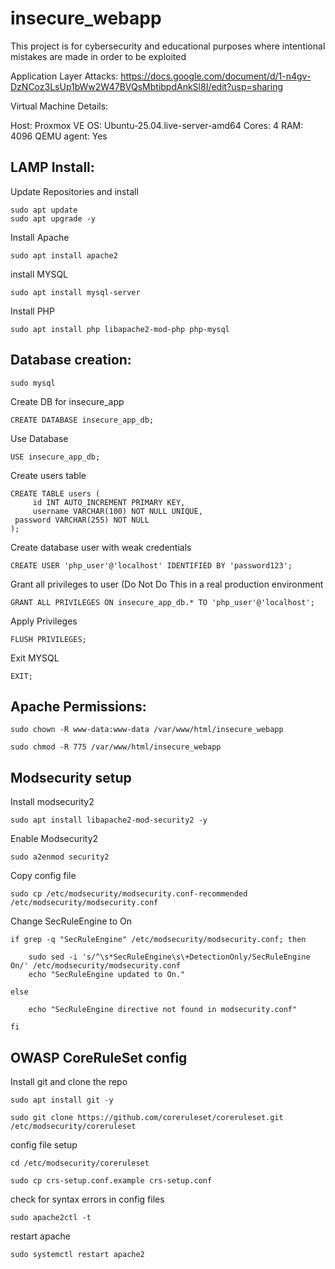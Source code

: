 


# insecure_webapp

This project is for cybersecurity and educational purposes where intentional mistakes are made in order to be exploited 

Application Layer Attacks:
https://docs.google.com/document/d/1-n4gv-DzNCoz3LsUp1bWw2W47BVQsMbtibpdAnkSl8I/edit?usp=sharing


Virtual Machine Details:


Host: Proxmox VE
OS: Ubuntu-25.04.live-server-amd64
Cores: 4
RAM: 4096
QEMU agent: Yes


## LAMP Install:

Update Repositories and install

	sudo apt update 
	sudo apt upgrade -y

 Install Apache
 
	sudo apt install apache2

 install MYSQL
 
	sudo apt install mysql-server

 Install PHP
 
	sudo apt install php libapache2-mod-php php-mysql

## Database creation:

	sudo mysql

Create DB for insecure_app

	CREATE DATABASE insecure_app_db;

Use Database

	USE insecure_app_db;

Create users table

	CREATE TABLE users (
  	     id INT AUTO_INCREMENT PRIMARY KEY,
  	     username VARCHAR(100) NOT NULL UNIQUE,
     password VARCHAR(255) NOT NULL
   	);

Create database user with weak credentials

	CREATE USER 'php_user'@'localhost' IDENTIFIED BY 'password123';

Grant all privileges to user (Do Not Do This in a real production environment

	GRANT ALL PRIVILEGES ON insecure_app_db.* TO 'php_user'@'localhost';

Apply Privileges

	FLUSH PRIVILEGES;

Exit MYSQL

	EXIT;


## Apache Permissions:


	sudo chown -R www-data:www-data /var/www/html/insecure_webapp

	sudo chmod -R 775 /var/www/html/insecure_webapp

## Modsecurity setup

Install modsecurity2

	sudo apt install libapache2-mod-security2 -y

 Enable Modsecurity2

	sudo a2enmod security2

 Copy config file

	sudo cp /etc/modsecurity/modsecurity.conf-recommended /etc/modsecurity/modsecurity.conf

 Change SecRuleEngine to On

	if grep -q "SecRuleEngine" /etc/modsecurity/modsecurity.conf; then

   		sudo sed -i 's/^\s*SecRuleEngine\s\+DetectionOnly/SecRuleEngine On/' /etc/modsecurity/modsecurity.conf
    	echo "SecRuleEngine updated to On."
	
	else

    	echo "SecRuleEngine directive not found in modsecurity.conf"
	
	fi

## OWASP CoreRuleSet config

Install git and clone the repo

	sudo apt install git -y

	sudo git clone https://github.com/coreruleset/coreruleset.git /etc/modsecurity/coreruleset

 config file setup

 	cd /etc/modsecurity/coreruleset
  
	sudo cp crs-setup.conf.example crs-setup.conf


check for syntax errors in config files

	sudo apache2ctl -t

restart apache

	sudo systemctl restart apache2


